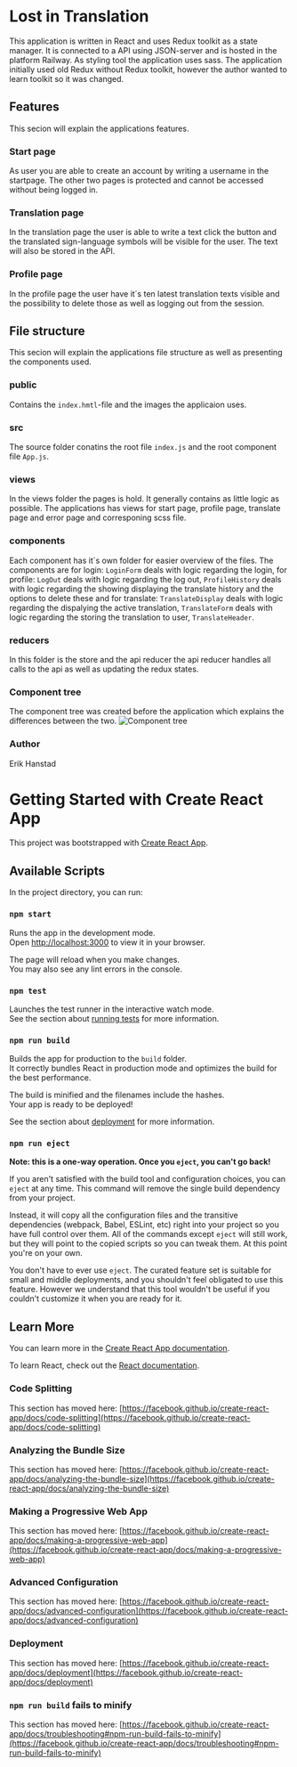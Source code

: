 # Lost in Translation
This application is written in React and uses Redux toolkit as a state manager. It is connected to a API using JSON-server and is hosted in the platform Railway. As styling tool the application uses sass. The application initially used old Redux without Redux toolkit, however the author wanted to learn toolkit so it was changed.

## Features
This secion will explain the applications features.

### Start page
As user you are able to create an account by writing a username in the startpage. The other two pages is protected and cannot be accessed without being logged in. 

### Translation page
In the translation page the user is able to write a text click the button and the translated sign-language symbols will be visible for the user. The text will also be stored in the API.

### Profile page
In the profile page the user have it´s ten latest translation texts visible and the possibility to delete those as well as logging out from the session.

## File structure
This secion will explain the applications file structure as well as presenting the components used.

### public
Contains the `index.hmtl`-file and the images the applicaion uses.

### src
The source folder conatins the root file `index.js` and the root component file `App.js`.

### views
In the views folder the pages is hold. It generally contains as little logic as possible. The applications has views for start page, profile page, translate page and error page and corresponing scss file.

### components
Each component has it´s own folder for easier overview of the files. The components are for login: `LoginForm` deals with logic regarding the login, for profile: `LogOut` deals with logic regarding the log out, `ProfileHistory` deals with logic regarding the showing displaying the translate history and the options to delete these and for translate: `TranslateDisplay` deals with logic regarding the dispalying the active translation, `TranslateForm` deals with logic regarding the storing the translation to user, `TranslateHeader`.

### reducers
In this folder is the store and the api reducer the api reducer handles all calls to the api as well as updating the redux states.

### Component tree
The component tree was created before the application which explains the differences between the two.
![Component tree](Lost-in-Translation.png)

### Author
Erik Hanstad

# Getting Started with Create React App

This project was bootstrapped with [Create React App](https://github.com/facebook/create-react-app).

## Available Scripts

In the project directory, you can run:

### `npm start`

Runs the app in the development mode.\
Open [http://localhost:3000](http://localhost:3000) to view it in your browser.

The page will reload when you make changes.\
You may also see any lint errors in the console.

### `npm test`

Launches the test runner in the interactive watch mode.\
See the section about [running tests](https://facebook.github.io/create-react-app/docs/running-tests) for more information.

### `npm run build`

Builds the app for production to the `build` folder.\
It correctly bundles React in production mode and optimizes the build for the best performance.

The build is minified and the filenames include the hashes.\
Your app is ready to be deployed!

See the section about [deployment](https://facebook.github.io/create-react-app/docs/deployment) for more information.

### `npm run eject`

**Note: this is a one-way operation. Once you `eject`, you can't go back!**

If you aren't satisfied with the build tool and configuration choices, you can `eject` at any time. This command will remove the single build dependency from your project.

Instead, it will copy all the configuration files and the transitive dependencies (webpack, Babel, ESLint, etc) right into your project so you have full control over them. All of the commands except `eject` will still work, but they will point to the copied scripts so you can tweak them. At this point you're on your own.

You don't have to ever use `eject`. The curated feature set is suitable for small and middle deployments, and you shouldn't feel obligated to use this feature. However we understand that this tool wouldn't be useful if you couldn't customize it when you are ready for it.

## Learn More

You can learn more in the [Create React App documentation](https://facebook.github.io/create-react-app/docs/getting-started).

To learn React, check out the [React documentation](https://reactjs.org/).

### Code Splitting

This section has moved here: [https://facebook.github.io/create-react-app/docs/code-splitting](https://facebook.github.io/create-react-app/docs/code-splitting)

### Analyzing the Bundle Size

This section has moved here: [https://facebook.github.io/create-react-app/docs/analyzing-the-bundle-size](https://facebook.github.io/create-react-app/docs/analyzing-the-bundle-size)

### Making a Progressive Web App

This section has moved here: [https://facebook.github.io/create-react-app/docs/making-a-progressive-web-app](https://facebook.github.io/create-react-app/docs/making-a-progressive-web-app)

### Advanced Configuration

This section has moved here: [https://facebook.github.io/create-react-app/docs/advanced-configuration](https://facebook.github.io/create-react-app/docs/advanced-configuration)

### Deployment

This section has moved here: [https://facebook.github.io/create-react-app/docs/deployment](https://facebook.github.io/create-react-app/docs/deployment)

### `npm run build` fails to minify

This section has moved here: [https://facebook.github.io/create-react-app/docs/troubleshooting#npm-run-build-fails-to-minify](https://facebook.github.io/create-react-app/docs/troubleshooting#npm-run-build-fails-to-minify)

